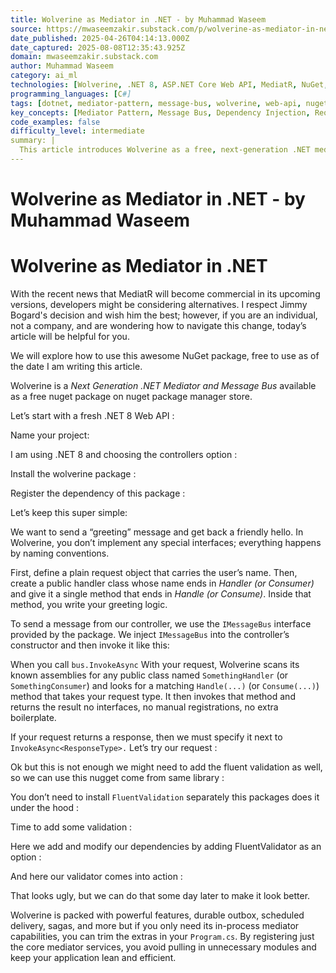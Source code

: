 ```yaml
---
title: Wolverine as Mediator in .NET - by Muhammad Waseem
source: https://mwaseemzakir.substack.com/p/wolverine-as-mediator-in-net?utm_source=post-email-title&publication_id=1232416&post_id=162126274&utm_campaign=email-post-title&isFreemail=true&r=a97lu&triedRedirect=true
date_published: 2025-04-26T04:14:13.000Z
date_captured: 2025-08-08T12:35:43.925Z
domain: mwaseemzakir.substack.com
author: Muhammad Waseem
category: ai_ml
technologies: [Wolverine, .NET 8, ASP.NET Core Web API, MediatR, NuGet, FluentValidation]
programming_languages: [C#]
tags: [dotnet, mediator-pattern, message-bus, wolverine, web-api, nuget, validation, dependency-injection]
key_concepts: [Mediator Pattern, Message Bus, Dependency Injection, Request-Response Pattern, Validation, Naming Conventions, In-process Messaging]
code_examples: false
difficulty_level: intermediate
summary: |
  This article introduces Wolverine as a free, next-generation .NET mediator and message bus, positioning it as an alternative to MediatR following its commercialization announcement. It guides developers through setting up a .NET 8 Web API project and integrating Wolverine. The post demonstrates Wolverine's convention-based approach for defining and handling messages using the `IMessageBus` interface. Additionally, it covers how to incorporate validation using Wolverine's built-in FluentValidation package, emphasizing the simplicity and reduced boilerplate. The article concludes by showing how to configure Wolverine to only include its core in-process mediator capabilities for a leaner application.
---
```

# Wolverine as Mediator in .NET - by Muhammad Waseem

# Wolverine as Mediator in .NET

With the recent news that MediatR will become commercial in its upcoming versions, developers might be considering alternatives. I respect Jimmy Bogard's decision and wish him the best; however, if you are an individual, not a company, and are wondering how to navigate this change, today’s article will be helpful for you.

We will explore how to use this awesome NuGet package, free to use as of the date I am writing this article.

Wolverine is a _Next Generation .NET Mediator and Message Bus_ available as a free nuget package on nuget package manager store.

Let’s start with a fresh .NET 8 Web API :

Name your project:

I am using .NET 8 and choosing the controllers option :

Install the wolverine package :

Register the dependency of this package :

Let’s keep this super simple:

We want to send a “greeting” message and get back a friendly hello. In Wolverine, you don’t implement any special interfaces; everything happens by naming conventions.

First, define a plain request object that carries the user’s name. Then, create a public handler class whose name ends in _Handler (or Consumer)_ and give it a single method that ends in _Handle (or Consume)_. Inside that method, you write your greeting logic.

To send a message from our controller, we use the `IMessageBus` interface provided by the package. We inject `IMessageBus` into the controller’s constructor and then invoke it like this:

When you call `bus.InvokeAsync` With your request, Wolverine scans its known assemblies for any public class named `SomethingHandler` (or `SomethingConsumer`) and looks for a matching `Handle(...)` (or `Consume(...)`) method that takes your request type. It then invokes that method and returns the result no interfaces, no manual registrations, no extra boilerplate.

If your request returns a response, then we must specify it next to `InvokeAsync<ResponseType>.` Let’s try our request :

Ok but this is not enough we might need to add the fluent validation as well, so we can use this nugget come from same library :

You don’t need to install `FluentValidation` separately this packages does it under the hood :

Time to add some validation :

Here we add and modify our dependencies by adding FluentValidator as an option :

And here our validator comes into action :

That looks ugly, but we can do that some day later to make it look better.

Wolverine is packed with powerful features, durable outbox, scheduled delivery, sagas, and more but if you only need its in-process mediator capabilities, you can trim the extras in your `Program.cs`. By registering just the core mediator services, you avoid pulling in unnecessary modules and keep your application lean and efficient.